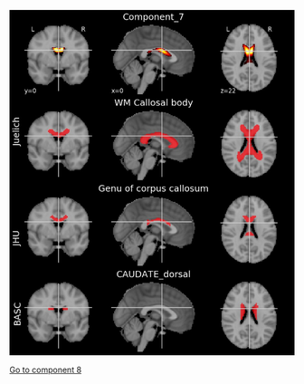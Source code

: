 ![7](preliminary/7.jpg "Component 7")

[Go to component 8](https://parietal-inria.github.io/MODL_atlas/128/8 "Component 8")

